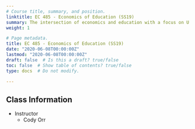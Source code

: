 ```yaml
---
# Course title, summary, and position.
linktitle: EC 485 - Economics of Education (SS19)
summary: The intersection of economics and education with a focus on U.S. education policy. Human capital, education production, and education reforms.
weight: 1

# Page metadata.
title: EC 485 - Economics of Education (SS19)
date: "2020-06-08T00:00:00Z"
lastmod: "2020-06-08T00:00:00Z"
draft: false  # Is this a draft? true/false
toc: false  # Show table of contents? true/false
type: docs  # Do not modify.

---
```


## Class Information
* Instructor
  - Cody Orr


